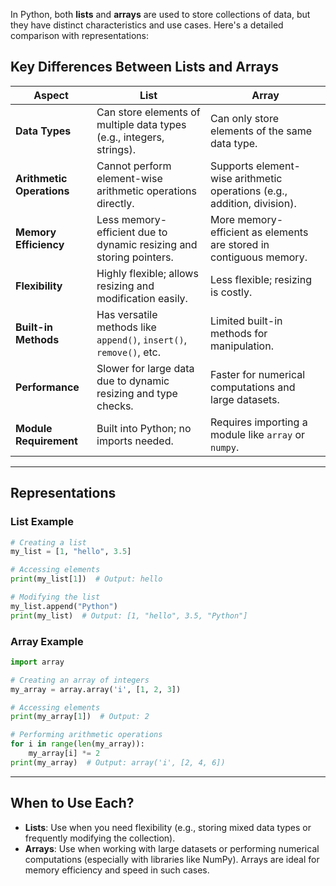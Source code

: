 In Python, both **lists** and **arrays** are used to store collections of data, but they have distinct characteristics and use cases. Here's a detailed comparison with representations:

## Key Differences Between Lists and Arrays

| **Aspect**              | **List**                                                                 | **Array**                                                                 |
|-------------------------|-------------------------------------------------------------------------|--------------------------------------------------------------------------|
| **Data Types**          | Can store elements of multiple data types (e.g., integers, strings).    | Can only store elements of the same data type.                          |
| **Arithmetic Operations** | Cannot perform element-wise arithmetic operations directly.            | Supports element-wise arithmetic operations (e.g., addition, division). |
| **Memory Efficiency**   | Less memory-efficient due to dynamic resizing and storing pointers.     | More memory-efficient as elements are stored in contiguous memory.      |
| **Flexibility**         | Highly flexible; allows resizing and modification easily.               | Less flexible; resizing is costly.                                      |
| **Built-in Methods**    | Has versatile methods like `append()`, `insert()`, `remove()`, etc.     | Limited built-in methods for manipulation.                              |
| **Performance**         | Slower for large data due to dynamic resizing and type checks.          | Faster for numerical computations and large datasets.                   |
| **Module Requirement**  | Built into Python; no imports needed.                                   | Requires importing a module like `array` or `numpy`.                    |

---

## Representations

### List Example
```python
# Creating a list
my_list = [1, "hello", 3.5]

# Accessing elements
print(my_list[1])  # Output: hello

# Modifying the list
my_list.append("Python")
print(my_list)  # Output: [1, "hello", 3.5, "Python"]
```

### Array Example
```python
import array

# Creating an array of integers
my_array = array.array('i', [1, 2, 3])

# Accessing elements
print(my_array[1])  # Output: 2

# Performing arithmetic operations
for i in range(len(my_array)):
    my_array[i] *= 2
print(my_array)  # Output: array('i', [2, 4, 6])
```

---

## When to Use Each?

- **Lists**: Use when you need flexibility (e.g., storing mixed data types or frequently modifying the collection).
- **Arrays**: Use when working with large datasets or performing numerical computations (especially with libraries like NumPy). Arrays are ideal for memory efficiency and speed in such cases.


